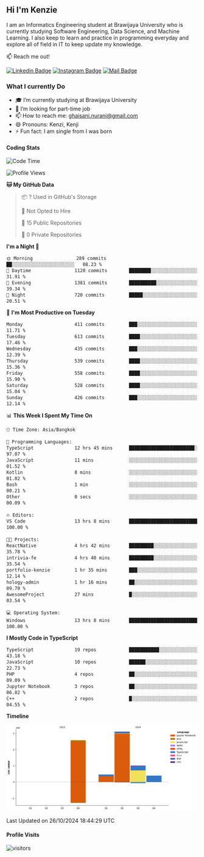 ## Hi I'm Kenzie


I am an Informatics Engineering student at Brawijaya University who is currently studying Software Engineering, Data Science, and Machine Learning. I also keep to learn and practice in programming everyday and explore all of field in IT to keep update my knowledge.

:mailbox: Reach me out!

[![Linkedin Badge](https://img.shields.io/badge/-Kenzie_Taqiyassar-0e76a8?style=flat&labelColor=0e76a8&logo=linkedin&logoColor=white)](https://www.linkedin.com/in/kenzie-taqiyassar-37458b1aa/) 
[![Instagram Badge](https://img.shields.io/badge/-@__kenziehh_-e84393?style=flat&labelColor=e84393&logo=instagram&logoColor=white)](https://www.instagram.com/_kenziehh/) 
[![Mail Badge](https://img.shields.io/badge/-ghaisani.nurani-c0392b?style=flat&labelColor=c0392b&logo=gmail&logoColor=white)](mailto:ghaisani.nurani@gmail.com)

### What I currently Do

- 🎓 I’m currently studying at Brawijaya University
- 💼 I’m looking for part-time job
- 📫 How to reach me: ghaisani.nurani@gmail.com
- 😄 Pronouns: Kenzi, Kenji
- ⚡ Fun fact: I am single from I was born

#### Coding Stats
<!--START_SECTION:waka-->
![Code Time](http://img.shields.io/badge/Code%20Time-824%20hrs%2058%20mins-blue)

![Profile Views](http://img.shields.io/badge/Profile%20Views-0-blue)

**🐱 My GitHub Data** 

> 📦 ? Used in GitHub's Storage 
 > 
> 🚫 Not Opted to Hire
 > 
> 📜 15 Public Repositories 
 > 
> 🔑 0 Private Repositories 
 > 
**I'm a Night 🦉** 

```text
🌞 Morning                289 commits         ██░░░░░░░░░░░░░░░░░░░░░░░   08.23 % 
🌆 Daytime                1120 commits        ████████░░░░░░░░░░░░░░░░░   31.91 % 
🌃 Evening                1381 commits        ██████████░░░░░░░░░░░░░░░   39.34 % 
🌙 Night                  720 commits         █████░░░░░░░░░░░░░░░░░░░░   20.51 % 
```
📅 **I'm Most Productive on Tuesday** 

```text
Monday                   411 commits         ███░░░░░░░░░░░░░░░░░░░░░░   11.71 % 
Tuesday                  613 commits         ████░░░░░░░░░░░░░░░░░░░░░   17.46 % 
Wednesday                435 commits         ███░░░░░░░░░░░░░░░░░░░░░░   12.39 % 
Thursday                 539 commits         ████░░░░░░░░░░░░░░░░░░░░░   15.36 % 
Friday                   558 commits         ████░░░░░░░░░░░░░░░░░░░░░   15.90 % 
Saturday                 528 commits         ████░░░░░░░░░░░░░░░░░░░░░   15.04 % 
Sunday                   426 commits         ███░░░░░░░░░░░░░░░░░░░░░░   12.14 % 
```


📊 **This Week I Spent My Time On** 

```text
🕑︎ Time Zone: Asia/Bangkok

💬 Programming Languages: 
TypeScript               12 hrs 45 mins      ████████████████████████░   97.07 % 
JavaScript               11 mins             ░░░░░░░░░░░░░░░░░░░░░░░░░   01.52 % 
Kotlin                   8 mins              ░░░░░░░░░░░░░░░░░░░░░░░░░   01.02 % 
Bash                     1 min               ░░░░░░░░░░░░░░░░░░░░░░░░░   00.21 % 
Other                    0 secs              ░░░░░░░░░░░░░░░░░░░░░░░░░   00.09 % 

🔥 Editors: 
VS Code                  13 hrs 8 mins       █████████████████████████   100.00 % 

🐱‍💻 Projects: 
ReactNative              4 hrs 42 mins       █████████░░░░░░░░░░░░░░░░   35.78 % 
intrivia-fe              4 hrs 40 mins       █████████░░░░░░░░░░░░░░░░   35.54 % 
portfolio-kenzie         1 hr 35 mins        ███░░░░░░░░░░░░░░░░░░░░░░   12.14 % 
hology-admin             1 hr 16 mins        ██░░░░░░░░░░░░░░░░░░░░░░░   09.70 % 
AwesomeProject           27 mins             █░░░░░░░░░░░░░░░░░░░░░░░░   03.54 % 

💻 Operating System: 
Windows                  13 hrs 8 mins       █████████████████████████   100.00 % 
```

**I Mostly Code in TypeScript** 

```text
TypeScript               19 repos            ███████████░░░░░░░░░░░░░░   43.18 % 
JavaScript               10 repos            ██████░░░░░░░░░░░░░░░░░░░   22.73 % 
PHP                      4 repos             ██░░░░░░░░░░░░░░░░░░░░░░░   09.09 % 
Jupyter Notebook         3 repos             ██░░░░░░░░░░░░░░░░░░░░░░░   06.82 % 
C++                      2 repos             █░░░░░░░░░░░░░░░░░░░░░░░░   04.55 % 
```



**Timeline**

![Lines of Code chart](https://raw.githubusercontent.com/kenziehh/kenziehh/master/assets/bar_graph.png)


 Last Updated on 26/10/2024 18:44:29 UTC
<!--END_SECTION:waka-->


#### Profile Visits

![visitors](https://visitor-badge.glitch.me/badge?page_id=kenziehh.kenziehh)





